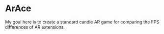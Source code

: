 # ArAce
My goal here is to create a standard candle AR game for comparing the FPS differences of AR extensions.
